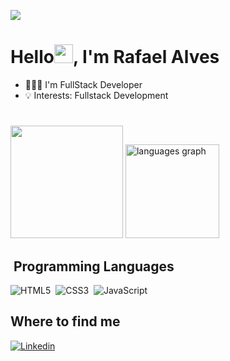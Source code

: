 ![](https://komarev.com/ghpvc/?username=rafqel&color=006bed)

<h1>Hello<img src="https://raw.githubusercontent.com/kaueMarques/kaueMarques/master/hi.gif" width="30px">, I'm Rafael Alves</h1>

- 👨🏻‍💻 I'm FullStack Developer
- 💡 Interests: Fullstack Development

#
<div align="start">
<img height="180em" src= "https://github-readme-stats.vercel.app/api?username=rafqel&show_icons=true&theme=github_dark_dimmed&include_all_commits=true&count_private=true&card_width=320"/>
 <img src="https://github-readme-stats.vercel.app/api/top-langs?username=rafqel&locale=en&hide_title=false&layout=compact&card_width=320&langs_count=5&theme=github_dark_dimmed&hide_border=false&include_public_commits=true" height="150" alt="languages graph"  />
</div>


## &nbsp;Programming Languages
![HTML5](https://img.shields.io/badge/-HTML5-05122A?style=flat&logo=HTML5)&nbsp;
![CSS3](https://img.shields.io/badge/-CSS3-05122A?style=flat&logo=CSS3)&nbsp;
![JavaScript](https://img.shields.io/badge/-JavaScript-05122A?style=flat&logo=javascript)&nbsp;
<!-- ![TypeScript](https://img.shields.io/badge/-TypeScript-05122A?style=flat&logo=typescript)&nbsp;
![Python](https://img.shields.io/badge/-Python-05122A?style=flat&logo=python)&nbsp; -->

## Where to find me
<div>

<a href="https://www.linkedin.com/in/rafqel/" target="_blank">
 <img align="center" src="https://img.shields.io/badge/LinkedIn-0077B5?style=for-the-badge&logo=linkedin&logoColor=white" alt="Linkedin"/>
</a>

</div>
